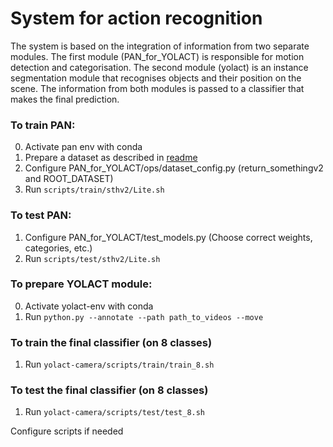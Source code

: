 # System for action recognition

The system is based on the integration of information from two separate modules. The first module (PAN_for_YOLACT) is responsible for motion detection and categorisation. The second module (yolact) is an instance segmentation module that recognises objects and their position on the
scene. The information from both modules is passed to a classifier that makes the final prediction.

### To train PAN:
0) Activate pan env with conda
1) Prepare a dataset as described in [readme](https://gitlab.ciirc.cvut.cz/ostapana/bachelor_thesis_code/-/blob/main/PAN_for_YOLACT/README.md)
2) Configure PAN_for_YOLACT/ops/dataset_config.py (return_somethingv2 and ROOT_DATASET)
3) Run ```scripts/train/sthv2/Lite.sh```

### To test PAN:
1) Configure PAN_for_YOLACT/test_models.py (Choose correct weights, categories, etc.)
2) Run ```scripts/test/sthv2/Lite.sh```

### To prepare YOLACT module:
0) Activate yolact-env with conda
1) Run ```python.py --annotate --path path_to_videos --move```

### To train the final classifier (on 8 classes)
1) Run ```yolact-camera/scripts/train/train_8.sh ```

### To test the final classifier (on 8 classes)
1) Run ```yolact-camera/scripts/test/test_8.sh ```

Configure scripts if needed
